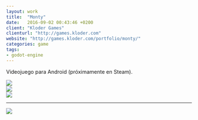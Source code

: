 ```yaml
---
layout: work
title:  "Monty"
date:   2016-09-02 00:43:46 +0200
client: "Kloder Games"
clienturl: "http://games.kloder.com"
website: "http://games.kloder.com/portfolio/monty/"
categories: game
tags:
- godot-engine
---
```


Videojuego para Android (próximamente en Steam).

<div class="row">
    <div class="col-md-4">
        <img src="{{ site.url }}/assets/monty/screenshot01.png" class="img-fluid">
    </div>
    <div class="col-md-4">
        <img src="{{ site.url }}/assets/monty/screenshot02.png" class="img-fluid">
    </div>
    <div class="col-md-4">
        <img src="{{ site.url }}/assets/monty/screenshot03.png" class="img-fluid">
    </div>
</div>

***

<div class="row">
    <div class="col-md-4">
        <img src="{{ site.url }}/assets/monty/screenshot04.png" class="img-fluid">
    </div>
</div>
